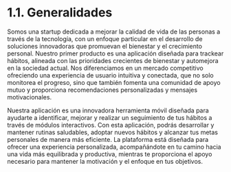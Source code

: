 # 1.1. Generalidades

Somos una startup dedicada a mejorar la calidad de vida de las personas a través de la tecnología, con un enfoque particular en el desarrollo de soluciones innovadoras que promuevan el bienestar y el crecimiento personal. Nuestro primer producto es una aplicación diseñada para trackear hábitos, alineada con las prioridades crecientes de bienestar y automejora en la sociedad actual. Nos diferenciamos en un mercado competitivo ofreciendo una experiencia de usuario intuitiva y conectada, que no solo monitorea el progreso, sino que también fomenta una comunidad de apoyo mutuo y proporciona recomendaciones personalizadas y mensajes motivacionales.

Nuestra aplicación es una innovadora herramienta móvil diseñada para ayudarte a identificar, mejorar y realizar un seguimiento de tus hábitos a través de módulos interactivos. Con esta aplicación, podrás desarrollar y mantener rutinas saludables, adoptar nuevos hábitos y alcanzar tus metas personales de manera más eficiente. La plataforma está diseñada para ofrecer una experiencia personalizada, acompañándote en tu camino hacia una vida más equilibrada y productiva, mientras te proporciona el apoyo necesario para mantener la motivación y el enfoque en tus objetivos.
